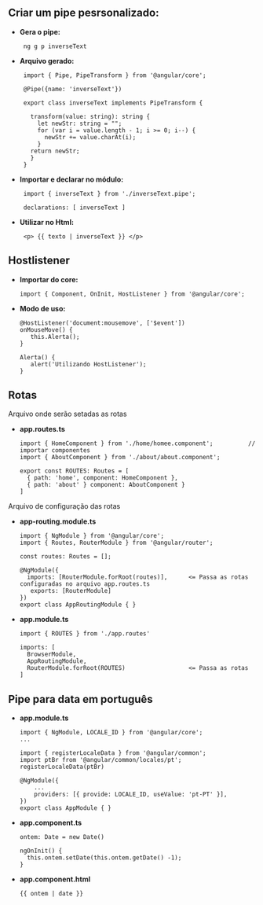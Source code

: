 ## Criar um pipe pesrsonalizado: 

   * **Gera o pipe:**
      
          ng g p inverseText
         
   * **Arquivo gerado:**
   
          import { Pipe, PipeTransform } from '@angular/core';

          @Pipe({name: 'inverseText'})

          export class inverseText implements PipeTransform {
  
            transform(value: string): string {
              let newStr: string = "";
              for (var i = value.length - 1; i >= 0; i--) {
                newStr += value.charAt(i);
              }
            return newStr;
            }
          }
          
   * **Importar e declarar no módulo:**
   
          import { inverseText } from './inverseText.pipe';
   
          declarations: [ inverseText ]
          
   * **Utilizar no Html:**
   
          <p> {{ texto | inverseText }} </p>


## Hostlistener

   * **Importar do core:**
   
         import { Component, OnInit, HostListener } from '@angular/core';
         
   * **Modo de uso:**
   
         @HostListener('document:mousemove', ['$event'])
         onMouseMove() {
            this.Alerta();
         }
         
         Alerta() {
            alert('Utilizando HostListener');
         }
         
## Rotas

  Arquivo onde serão setadas as rotas
  * **app.routes.ts**
  
        import { HomeComponent } from './home/homee.component';          // importar componentes
        import { AboutComponent } from './about/about.component';
        
        export const ROUTES: Routes = [
          { path: 'home', component: HomeComponent },
          { path: 'about' } component: AboutComponent }
        ]
        
  
  Arquivo de configuração das rotas
  * **app-routing.module.ts**
  
        import { NgModule } from '@angular/core';
        import { Routes, RouterModule } from '@angular/router';

        const routes: Routes = [];

        @NgModule({
          imports: [RouterModule.forRoot(routes)],      <= Passa as rotas configuradas no arquivo app.routes.ts
           exports: [RouterModule]
        })
        export class AppRoutingModule { }
        
  * **app.module.ts**
  
        import { ROUTES } from './app.routes'
        
        imports: [
          BrowserModule,
          AppRoutingModule,
          RouterModule.forRoot(ROUTES)                  <= Passa as rotas
        ]
        
## Pipe para data em português
  
  * **app.module.ts**

        import { NgModule, LOCALE_ID } from '@angular/core';
        ...

        import { registerLocaleData } from '@angular/common';
        import ptBr from '@angular/common/locales/pt';
        registerLocaleData(ptBr)

        @NgModule({
            ...
            providers: [{ provide: LOCALE_ID, useValue: 'pt-PT' }],
        })
        export class AppModule { }
        
  * **app.component.ts**
  
        ontem: Date = new Date()
       
        ngOnInit() {
          this.ontem.setDate(this.ontem.getDate() -1);
        }
        
  * **app.component.html**
  
        {{ ontem | date }}
